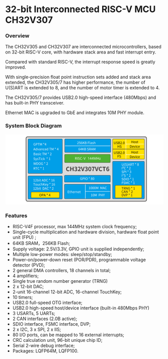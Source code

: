 # 32-bit Interconnected RISC-V MCU CH32V307


### Overview
The CH32V305 and CH32V307 are interconnected microcontrollers, based on 32-bit RISC-V core, with hardware stack area and fast interrupt entry. 

Compared with standard RISC-V, the interrupt response speed is greatly improved. 

With single-precision float point instruction sets added and stack area extended, the CH32V305/7 has higher performance, the number of U(S)ART is extended to 8, and the number of motor timer is extended to 4. 

The CH32V305/7 provides USB2.0 high-speed interface (480Mbps) and has built-in PHY transceiver. 

Ethernet MAC is upgraded to GbE and integrates 10M PHY module.

### System Block Diagram
<img src="image/frame.jpg" alt="frame" style="zoom:50%;" />
 
### Features
- RISC-V4F processor, max 144MHz system clock frequency;
- Single-cycle multiplication and hardware division, hardware float point unit (FPU) ;
- 64KB SRAM，256KB Flash;
- Supply voltage: 2.5V/3.3V, GPIO unit is supplied independently;
- Multiple low-power modes: sleep/stop/standby;
- Power-on/power-down reset (POR/PDR), programmable voltage detector (PVD);
- 2 general DMA controllers, 18 channels in total;
- 4 amplifiers;
- Single true random number generator (TRNG)
- 2 x 12-bit DAC;
- 2-unit 16-channel 12-bit ADC, 16-channel TouchKey;
- 10 timers;
- USB2.0 full-speed OTG interface;
- USB2.0 high-speed host/device interface (built-in 480Mbps PHY)
- 3 USARTs, 5 UARTs;
- 2 CAN interfaces (2.0B active);
- SDIO interface, FSMC interface, DVP;
- 2 x I2C, 3 x SPI, 2 x IIS;
- 80 I/O ports, can be mapped to 16 external interrupts;
- CRC calculation unit, 96-bit unique chip ID;
- Serial 2-wire debug interface;
- Packages: LQFP64M, LQFP100.


